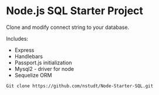 # Node.js SQL Starter Project

Clone and modify connect string to your database.

Includes:



*   Express
*   Handlebars
*   Passport.js initialization
*   Mysql2 - driver for node
*   Sequelize ORM

`Git clone https://github.com/nstudt/Node-Starter-SQL.git`